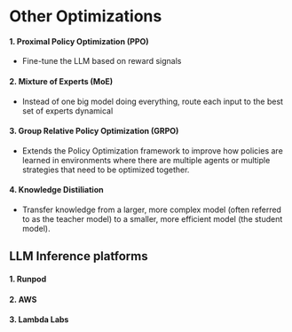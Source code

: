 # Other Optimizations


#### 1. Proximal Policy Optimization (PPO) 
- Fine-tune the LLM based on reward signals 




#### 2. Mixture of Experts (MoE)
- Instead of one big model doing everything, route each input to the best set of experts dynamical




#### 3. Group Relative Policy Optimization (GRPO) 
-  Extends the Policy Optimization framework to improve how policies are learned in environments where there are multiple agents or multiple strategies that need to be optimized together.




#### 4. Knowledge Distiliation
- Transfer knowledge from a larger, more complex model (often referred to as the teacher model) to a smaller, more efficient model (the student model). 



## LLM Inference platforms

#### 1. Runpod
#### 2. AWS
#### 3. Lambda Labs


